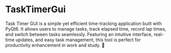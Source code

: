 # TaskTimerGui
Task Timer GUI is a simple yet efficient time-tracking application built with PyQt6. It allows users to manage tasks, track elapsed time, record lap times, and switch between tasks seamlessly. Featuring an intuitive interface, real-time updates, and easy task management, this tool is perfect for productivity enhancement in work and study. 🚀
